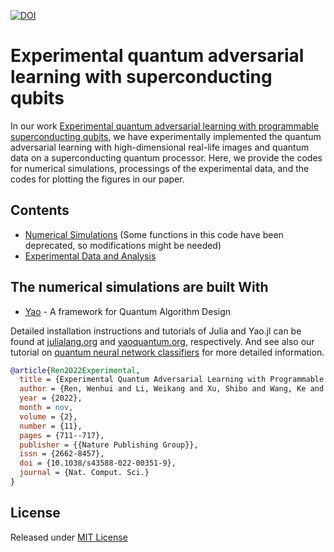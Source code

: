 [![DOI](https://zenodo.org/badge/512663601.svg)](https://zenodo.org/badge/latestdoi/512663601)

# Experimental quantum adversarial learning with superconducting qubits

In our work [Experimental quantum adversarial learning with programmable superconducting qubits](https://doi.org/10.1038/s43588-022-00351-9), we have experimentally implemented the quantum adversarial learning with high-dimensional real-life images and quantum data on a superconducting quantum processor.
Here, we provide the codes for numerical simulations, processings of the experimental data, and the codes for plotting the figures in our paper.

## Contents

- [Numerical Simulations](Numerical_Simulations) (Some functions in this code have been deprecated, so modifications might be needed)
- [Experimental Data and Analysis](Experimental_Data)

## The numerical simulations are built With

* [Yao](https://github.com/QuantumBFS/Yao.jl) - A framework for Quantum Algorithm Design

Detailed installation instructions and tutorials of Julia and Yao.jl can be found at [julialang.org](https://julialang.org/) and [yaoquantum.org](https://yaoquantum.org/), respectively. And see also our tutorial on [quantum neural network classifiers](https://www.scipost.org/SciPostPhysLectNotes.61) for more detailed information.

```bibtex
@article{Ren2022Experimental,
  title = {Experimental Quantum Adversarial Learning with Programmable Superconducting Qubits},
  author = {Ren, Wenhui and Li, Weikang and Xu, Shibo and Wang, Ke and Jiang, Wenjie and Jin, Feitong and Zhu, Xuhao and Chen, Jiachen and Song, Zixuan and Zhang, Pengfei and Dong, Hang and Zhang, Xu and Deng, Jinfeng and Gao, Yu and Zhang, Chuanyu and Wu, Yaozu and Zhang, Bing and Guo, Qiujiang and Li, Hekang and Wang, Zhen and Biamonte, Jacob and Song, Chao and Deng, Dong-Ling and Wang, H.},
  year = {2022},
  month = nov,
  volume = {2},
  number = {11},
  pages = {711--717},
  publisher = {{Nature Publishing Group}},
  issn = {2662-8457},
  doi = {10.1038/s43588-022-00351-9},
  journal = {Nat. Comput. Sci.}
}

```

## License

Released under [MIT License](https://github.com/LWKJJONAK/Experimental-quantum-adversarial-learning-with-superconducting-qubits/blob/main/LICENSE)
